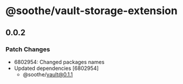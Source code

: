 # @soothe/vault-storage-extension

## 0.0.2

### Patch Changes

- 6802954: Changed packages names
- Updated dependencies [6802954]
  - @soothe/vault@0.1.1
